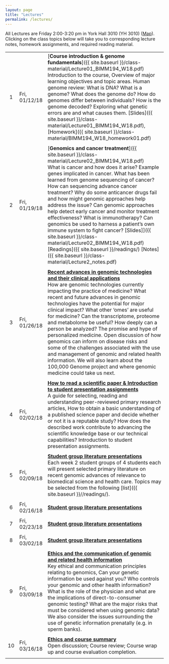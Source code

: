 ```yaml
---
layout: page
title: "Lectures"
permalink: /lectures/
---
```


All Lectures are Friday 2:00-3:20 pm in York Hall 3010 (YH 3010) ([Map](https://goo.gl/maps/48MVhaMLboD2)). Clicking on the class topics below will take you to corresponding lecture notes, homework assignments, and required reading material.   


|  |  |  |
| :---: | -------- | :--- |
| 1 | Fri, 01/12/18 | [**Course introduction & genome fundamentals**]({{ site.baseurl }}/class-material/Lecture01_BIMM194_W18.pdf)  <br> Introduction to the course, Overview of major learning objectives and topic areas. Human genome review: What is DNA? What is a genome? What does the genome do? How do genomes differ between individuals? How is the genome decoded? Exploring what genetic errors are and what causes them.  [Slides]({{ site.baseurl }}/class-material/Lecture01_BIMM194_W18.pdf), [Homework]({{ site.baseurl }}/class-material/BIMM194_W18_homework01.pdf) | 
|   |   |   |
| 2 | Fri, 01/19/18 | [**Genomics and cancer treatment**]({{ site.baseurl }}/class-material/Lecture02_BIMM194_W18.pdf) <br> What is cancer and how does it arise? Example genes implicated in cancer. What has been learned from genome sequencing of cancer? How can sequencing advance cancer treatment? Why do some anticancer drugs fail and how might genomic approaches help address the issue? Can genomic approaches help detect early cancer and monitor treatment effectiveness? What is immunotherapy? Can genomics be used to harness a patient’s own immune system to fight cancer?  [Slides]]({{ site.baseurl }}/class-material/Lecture02_BIMM194_W18.pdf) [Readings]({{ site.baseurl }}/readings/) [Notes]({{ site.baseurl }}/class-material/Lecture2_notes.pdf) | 
|   |   |   |
| 3 | Fri, 01/26/18 | [**Recent advances in genomic technologies and their clinical applications**](#3) <br> How are genomic technologies currently impacting the practice of medicine? What recent and future advances in genomic technologies have the potential for major clinical impact? What other ‘omes’ are useful for medicine? Can the transcriptome, proteome and metabolome be useful? How deeply can a person be analyzed? The promise and hype of personalized medicine. Open discussion of how genomics can inform on disease risks and some of the challenges associated with the use and management of genomic and related health information. We will also learn about the 100,000 Genome project and where genomic medicine could take us next. | 
|   |   |   |
| 4 | Fri, 02/02/18 | [**How to read a scientific paper & Introduction to student presentation assignments**](#4) <br> A guide for selecting, reading and understanding peer-reviewed primary research articles, How to obtain a basic understanding of a published science paper and decide whether or not it is a reputable study? How does the described work contribute to advancing the scientific knowledge base or our technical capabilities? Introduction to student presentation assignments.  | 
|   |   |   |
| 5 | Fri, 02/09/18 | [**Student group literature presentations**](#5) <br> Each week 2 student groups of 4 students each will present selected primary literature on recent genomic advances of relevance to biomedical science and health care.  Topics may be selected from the following [list]({{ site.baseurl }}//readings/). | 
|   |   |   |
| 6 | Fri, 02/16/18 | [**Student group literature presentations**](#6) <br>  | 
|   |   |   |
| 7 | Fri, 02/23/18 | [**Student group literature presentations**](#7) <br>  | 
|   |   |   |
| 8 | Fri, 03/02/18 | [**Student group literature presentations**](#8) <br>  | 
|   |   |   |
| 9 | Fri, 03/09/18 | [**Ethics and the communication of genomic and related health information**](#9) <br> Key ethical and communication principles relating to genomics, Can your genetic information be used against you? Who controls your genomic and other health information? What is the role of the physician and what are the implications of direct-to-consumer genomic testing? What are the major risks that must be considered when using genomic data? We also consider the issues surrounding the use of genetic information prenatally (e.g. in sperm banks). | 
|   |   |   |
| 10 | Fri, 03/16/18 | [**Ethics and course summary**](#10) <br> Open discussion; Course review; Course wrap up and course evaluation completion. | 
|   |   |   |

<br>

